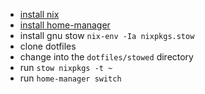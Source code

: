   * [install nix](https://nixos.org "nixos")
  * [install home-manager](https://github.com/nix-community/home-manager#installation)
  * install gnu stow `nix-env -Ia nixpkgs.stow`
  * clone dotfiles
  * change into the `dotfiles/stowed` directory
  * run `stow nixpkgs -t ~`
  * run `home-manager switch`
